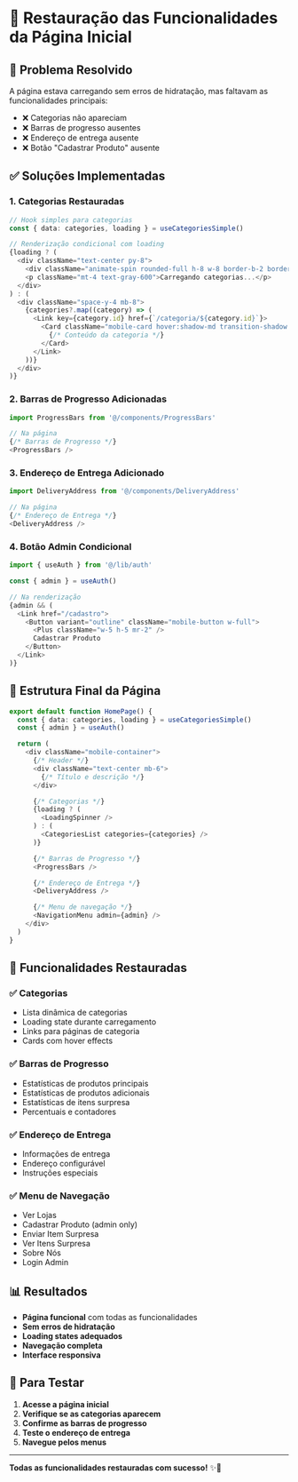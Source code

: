 # 🔧 Restauração das Funcionalidades da Página Inicial

## 🎯 Problema Resolvido

A página estava carregando sem erros de hidratação, mas faltavam as funcionalidades principais:
- ❌ Categorias não apareciam
- ❌ Barras de progresso ausentes
- ❌ Endereço de entrega ausente
- ❌ Botão "Cadastrar Produto" ausente

## ✅ Soluções Implementadas

### **1. Categorias Restauradas**
```typescript
// Hook simples para categorias
const { data: categories, loading } = useCategoriesSimple()

// Renderização condicional com loading
{loading ? (
  <div className="text-center py-8">
    <div className="animate-spin rounded-full h-8 w-8 border-b-2 border-pink-500 mx-auto"></div>
    <p className="mt-4 text-gray-600">Carregando categorias...</p>
  </div>
) : (
  <div className="space-y-4 mb-8">
    {categories?.map((category) => (
      <Link key={category.id} href={`/categoria/${category.id}`}>
        <Card className="mobile-card hover:shadow-md transition-shadow cursor-pointer">
          {/* Conteúdo da categoria */}
        </Card>
      </Link>
    ))}
  </div>
)}
```

### **2. Barras de Progresso Adicionadas**
```typescript
import ProgressBars from '@/components/ProgressBars'

// Na página
{/* Barras de Progresso */}
<ProgressBars />
```

### **3. Endereço de Entrega Adicionado**
```typescript
import DeliveryAddress from '@/components/DeliveryAddress'

// Na página
{/* Endereço de Entrega */}
<DeliveryAddress />
```

### **4. Botão Admin Condicional**
```typescript
import { useAuth } from '@/lib/auth'

const { admin } = useAuth()

// Na renderização
{admin && (
  <Link href="/cadastro">
    <Button variant="outline" className="mobile-button w-full">
      <Plus className="w-5 h-5 mr-2" />
      Cadastrar Produto
    </Button>
  </Link>
)}
```

## 📁 Estrutura Final da Página

```typescript
export default function HomePage() {
  const { data: categories, loading } = useCategoriesSimple()
  const { admin } = useAuth()

  return (
    <div className="mobile-container">
      {/* Header */}
      <div className="text-center mb-6">
        {/* Título e descrição */}
      </div>

      {/* Categorias */}
      {loading ? (
        <LoadingSpinner />
      ) : (
        <CategoriesList categories={categories} />
      )}

      {/* Barras de Progresso */}
      <ProgressBars />

      {/* Endereço de Entrega */}
      <DeliveryAddress />

      {/* Menu de navegação */}
      <NavigationMenu admin={admin} />
    </div>
  )
}
```

## 🚀 Funcionalidades Restauradas

### **✅ Categorias**
- Lista dinâmica de categorias
- Loading state durante carregamento
- Links para páginas de categoria
- Cards com hover effects

### **✅ Barras de Progresso**
- Estatísticas de produtos principais
- Estatísticas de produtos adicionais
- Estatísticas de itens surpresa
- Percentuais e contadores

### **✅ Endereço de Entrega**
- Informações de entrega
- Endereço configurável
- Instruções especiais

### **✅ Menu de Navegação**
- Ver Lojas
- Cadastrar Produto (admin only)
- Enviar Item Surpresa
- Ver Itens Surpresa
- Sobre Nós
- Login Admin

## 📊 Resultados

- **Página funcional** com todas as funcionalidades
- **Sem erros de hidratação**
- **Loading states adequados**
- **Navegação completa**
- **Interface responsiva**

## 🎯 Para Testar

1. **Acesse a página inicial**
2. **Verifique se as categorias aparecem**
3. **Confirme as barras de progresso**
4. **Teste o endereço de entrega**
5. **Navegue pelos menus**

---

**Todas as funcionalidades restauradas com sucesso!** ✨🚀
